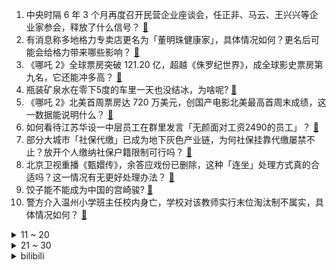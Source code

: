 1. 中央时隔 6 年 3 个月再度召开民营企业座谈会，任正非、马云、王兴兴等企业家参会，释放了什么信号？ [:link:](https://www.zhihu.com/question/12490430520)
2. 有消息称多地格力专卖店更名为「董明珠健康家」，具体情况如何？更名后可能会给格力带来哪些影响？ [:link:](https://www.zhihu.com/question/12498682081)
3. 《哪吒 2》全球票房突破 121.20 亿，超越《侏罗纪世界》，成全球影史票房第九名，它还能冲多高？ [:link:](https://www.zhihu.com/question/12522898416)
4. 瓶装矿泉水在零下5度的车里一天也没结冰，为啥呢? [:link:](https://www.zhihu.com/question/12048347056)
5. 《哪吒 2》北美首周票房达 720 万美元，创国产电影北美最高首周末成绩，这一数据能说明什么？ [:link:](https://www.zhihu.com/question/12500758772)
6. 如何看待江苏华设一中层员工在群里发言「无颜面对工资2490的员工」？ [:link:](https://www.zhihu.com/question/12448178795)
7. 部分大城市「社保代缴」已成为地下灰色产业链，为何社保挂靠代缴屡禁不止？放开个人缴纳社保户籍限制可行吗？ [:link:](https://www.zhihu.com/question/12503290118)
8. 北京卫视重播《甄嬛传》，余答应戏份已删除，这种「连坐」处理方式真的合适吗？这一情况有无更好处理办法？ [:link:](https://www.zhihu.com/question/12340177867)
9. 饺子能不能成为中国的宫崎骏? [:link:](https://www.zhihu.com/question/12421579934)
10. 警方介入温州小学班主任校内身亡，学校对该教师实行末位淘汰制不属实，具体情况如何？ [:link:](https://www.zhihu.com/question/12528267201)
<details>
<summary>11 ~ 20</summary>

11. 如何评价作家李娟对打螺丝这一工作的感受？ [:link:](https://www.zhihu.com/question/12270739293)
12. 世界围棋团体锦标赛更新规则，称棋盘外情况均不处罚，这会对日后的比赛带来怎样的影响？ [:link:](https://www.zhihu.com/question/12497491891)
13. 多地调整公积金政策助力安居，如直付房租、提高贷款额度、延长贷款年龄期限等，此举具有哪些意义？ [:link:](https://www.zhihu.com/question/12470203666)
14. 有哪些买房经验值得第一次买房的人参考？ [:link:](https://www.zhihu.com/question/433902931)
15. 《琅琊榜》里云南十万重骑兵是不是很扯? [:link:](https://www.zhihu.com/question/667809778)
16. 为什么很多年轻人在职场中渴望融洽的同事关系，却越来越倾向于远离群体活动？这种现象背后反映了什么？ [:link:](https://www.zhihu.com/question/12494951484)
17. 辕门射戟是不是被吹神了，这能证明吕布的战斗力吗？ [:link:](https://www.zhihu.com/question/9681053732)
18. 火车能不能设置首尾两个低功率火车头一推一拉？ [:link:](https://www.zhihu.com/question/658310761)
19. 北京发布中小学「体育八条」，三大球至少一项纳入必修，杜绝「不出汗」的体育课，有何重要意义？ [:link:](https://www.zhihu.com/question/12466174791)
20. 雷军近期表示「去健身房健身是运动效率最高的方式」，如何评价这个观点？ [:link:](https://www.zhihu.com/question/12348032715)
</details>
<details>
<summary>21 ~ 30</summary>

21. U20 亚洲杯上这支国足人才涌现，是不是当年金元足球的功劳？ [:link:](https://www.zhihu.com/question/12432990048)
22. 哪吒 2 里的石矶娘娘是什么种类的石头？从最后的小石头「东山再起」需要多久？ [:link:](https://www.zhihu.com/question/12100861604)
23. 一颗小行星可能在 8 年后撞击地球，专家称中国已开始部署防御小行星撞击地球，目前防御能力怎么样？ [:link:](https://www.zhihu.com/question/12505877628)
24. 如何看BLG的教练Maokai复盘Bin在看手机？ [:link:](https://www.zhihu.com/question/12408744361)
25. 面试的时候被面试官问「看了你的学历是普通本科，想问下对比 985 的面试者，你强在哪里？」该如何回复？ [:link:](https://www.zhihu.com/question/12099889316)
26. 新能源车的智能驾驶目前发展到什么程度了？你有哪些记忆深刻的智驾体验？ [:link:](https://www.zhihu.com/question/8289466792)
27. 会做饭是一种怎样的体验？ [:link:](https://www.zhihu.com/question/31179453)
28. 如果孩子的兴趣与学习无关，你会支持孩子的兴趣爱好吗? [:link:](https://www.zhihu.com/question/7546143034)
29. Ave Mujica最后会怎么包饺子？ [:link:](https://www.zhihu.com/question/9778983886)
30. 《哪吒之魔童闹海》中申公豹的父亲为何会自断手臂？ [:link:](https://www.zhihu.com/question/11211043972)
</details><details>
<summary>bilibili</summary>

</details>